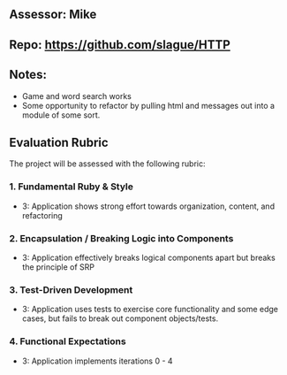 ## Assessor: Mike

## Repo: https://github.com/slague/HTTP

## Notes:
* Game and word search works
* Some opportunity to refactor by pulling html and messages out into a module of some sort.

## Evaluation Rubric

The project will be assessed with the following rubric:

### 1. Fundamental Ruby & Style
*   3: Application shows strong effort towards organization, content, and refactoring

### 2. Encapsulation / Breaking Logic into Components
*   3: Application effectively breaks logical components apart but breaks the principle of SRP

### 3. Test-Driven Development
*   3: Application uses tests to exercise core functionality and some edge cases, but fails to break out component objects/tests.

### 4. Functional Expectations
*   3: Application implements iterations 0 - 4
